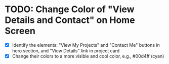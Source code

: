 # TODO: Change Color of "View Details and Contact" on Home Screen

- [x] Identify the elements: "View My Projects" and "Contact Me" buttons in hero section, and "View Details" link in project card
- [x] Change their colors to a more visible and cool color, e.g., #00d4ff (cyan)
